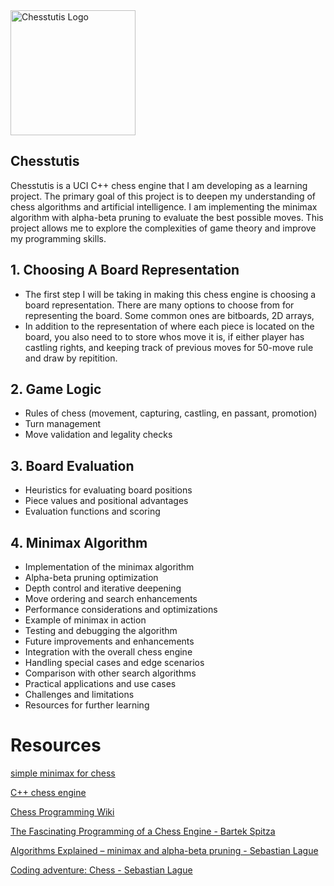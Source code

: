 
<img src="./chesstutis_logo.png" alt="Chesstutis Logo" width="200"/>


## Chesstutis

Chesstutis is a UCI C++ chess engine that I am developing as a learning project. The primary goal of this project is to deepen my understanding of chess algorithms and artificial intelligence. I am implementing the minimax algorithm with alpha-beta pruning to evaluate the best possible moves. This project allows me to explore the complexities of game theory and improve my programming skills.

## 1. Choosing A Board Representation
- The first step I will be taking in making this chess engine is choosing a board representation. There are many options to choose from for representing the board. Some common ones are bitboards, 2D arrays,
- In addition to the representation of where each piece is located on the board, you also need to to store whos move it is, if either player has castling rights, and keeping track of previous moves for 50-move rule and draw by repitition.

## 2. Game Logic
- Rules of chess (movement, capturing, castling, en passant, promotion)
- Turn management
- Move validation and legality checks

## 3. Board Evaluation
- Heuristics for evaluating board positions
- Piece values and positional advantages
- Evaluation functions and scoring

## 4. Minimax Algorithm
- Implementation of the minimax algorithm
- Alpha-beta pruning optimization
- Depth control and iterative deepening
- Move ordering and search enhancements
- Performance considerations and optimizations
- Example of minimax in action
- Testing and debugging the algorithm
- Future improvements and enhancements
- Integration with the overall chess engine
- Handling special cases and edge scenarios
- Comparison with other search algorithms
- Practical applications and use cases
- Challenges and limitations
- Resources for further learning
# Resources

[simple minimax for chess](https://www.freecodecamp.org/news/simple-chess-ai-step-by-step-1d55a9266977/)

[C++ chess engine](https://ameye.dev/notes/chess-engine/)

[Chess Programming Wiki](https://www.chessprogramming.org/Main_Page)

[The Fascinating Programming of a Chess Engine - Bartek Spitza](https://youtu.be/w4FFX_otR-4?si=H6WCkaijLwwXqMZ7)

[Algorithms Explained – minimax and alpha-beta pruning - Sebastian Lague](https://youtu.be/l-hh51ncgDI?si=zrX8d2f7Ov7V-2IE)

[Coding adventure: Chess - Sebastian Lague](https://youtu.be/U4ogK0MIzqk?si=vrmSiL612RTlVxej)